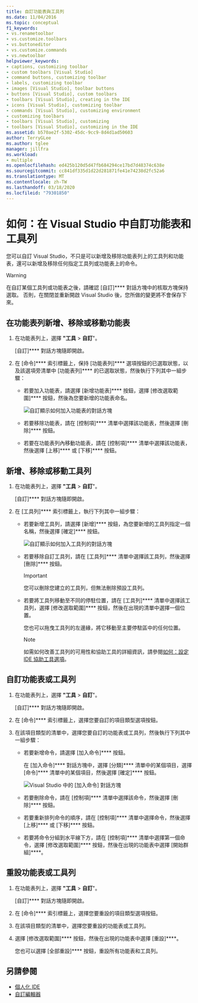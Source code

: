 ```yaml
---
title: 自訂功能表與工具列
ms.date: 11/04/2016
ms.topic: conceptual
f1_keywords:
- vs.renametoolbar
- vs.customize.toolbars
- vs.buttoneditor
- vs.customize.commands
- vs.newtoolbar
helpviewer_keywords:
- captions, customizing toolbar
- custom toolbars [Visual Studio]
- command buttons, customizing toolbar
- labels, customizing toolbar
- images [Visual Studio], toolbar buttons
- buttons [Visual Studio], custom toolbars
- toolbars [Visual Studio], creating in the IDE
- icons [Visual Studio], customizing toolbar
- commands [Visual Studio], customizing environment
- customizing toolbars
- toolbars [Visual Studio], customizing
- toolbars [Visual Studio], customizing in the IDE
ms.assetid: b570ae2f-5302-45dc-9cc9-8d4d1ad50603
author: TerryGLee
ms.author: tglee
manager: jillfra
ms.workload:
- multiple
ms.openlocfilehash: ed425b120d5d47fb684294ce17bd7d48374c638e
ms.sourcegitcommit: cc841df335d1d22d281871fe41e74238d2fc52a6
ms.translationtype: MT
ms.contentlocale: zh-TW
ms.lasthandoff: 03/18/2020
ms.locfileid: "79301850"
---
```

# <a name="how-to-customize-menus-and-toolbars-in-visual-studio"></a>如何：在 Visual Studio 中自訂功能表和工具列

您可以自訂 Visual Studio，不只是可以新增及移除功能表列上的工具列和功能表，還可以新增及移除任何指定工具列或功能表上的命令。

> [!WARNING]
> 在自訂某個工具列或功能表之後，請確認 [自訂]**** 對話方塊中的核取方塊保持選取。 否則，在關閉並重新開啟 Visual Studio 後，您所做的變更將不會保存下來。

## <a name="add-remove-or-move-a-menu-on-the-menu-bar"></a>在功能表列新增、移除或移動功能表

1. 在功能表列上，選擇 **"工具** > **自訂**"。

     [自訂]**** 對話方塊隨即開啟。

2. 在 [命令]**** 索引標籤上，保持 [功能表列]**** 選項按鈕的已選取狀態，以及該選項旁清單中 [功能表列]**** 的已選取狀態，然後執行下列其中一組步驟：

    - 若要加入功能表，請選擇 [新增功能表]**** 按鈕，選擇 [修改選取範圍]**** 按鈕，然後為您要新增的功能表命名。

        ![自訂顯示如何加入功能表的對話方塊](../ide/media/addmenu.png)

    - 若要移除功能表，請在 [控制項]**** 清單中選擇該功能表，然後選擇 [刪除]**** 按鈕。

    - 若要在功能表列內移動功能表，請在 [控制項]**** 清單中選擇該功能表，然後選擇 [上移]**** 或 [下移]**** 按鈕。

## <a name="add-remove-or-move-a-toolbar"></a>新增、移除或移動工具列

1. 在功能表列上，選擇 **"工具** > **自訂**"。

     [自訂]**** 對話方塊隨即開啟。

2. 在 [工具列]**** 索引標籤上，執行下列其中一組步驟：

    - 若要新增工具列，請選擇 [新增]**** 按鈕，為您要新增的工具列指定一個名稱，然後選擇 [確定]**** 按鈕。

        ![自訂顯示如何加入工具列的對話方塊](../ide/media/addtoolbar.png)

    - 若要移除自訂工具列，請在 [工具列]**** 清單中選擇該工具列，然後選擇 [刪除]**** 按鈕。

        > [!IMPORTANT]
        > 您可以刪除您建立的工具列，但無法刪除預設工具列。

    - 若要將工具列移動至不同的停駐位置，請在 [工具列]**** 清單中選擇該工具列，選擇 [修改選取範圍]**** 按鈕，然後在出現的清單中選擇一個位置。

        您也可以拖曳工具列的左邊緣，將它移動至主要停駐區中的任何位置。

        > [!NOTE]
        > 如需如何改善工具列的可用性和協助工具的詳細資訊，請參閱[如何：設定 IDE 協助工具選項](../ide/reference/how-to-set-ide-accessibility-options.md)。

## <a name=""></a><a name="customizing_menu">自訂功能表或工具列</a>

1. 在功能表列上，選擇 **"工具** > **自訂**"。

    [自訂]**** 對話方塊隨即開啟。

2. 在 [命令]**** 索引標籤上，選擇您要自訂的項目類型選項按鈕。

3. 在該項目類型的清單中，選擇您要自訂的功能表或工具列，然後執行下列其中一組步驟：

    - 若要新增命令，請選擇 [加入命令]**** 按鈕。

        在 [加入命令]**** 對話方塊中，選擇 [分類]**** 清單中的某個項目，選擇 [命令]**** 清單中的某個項目，然後選擇 [確定]**** 按鈕。

        ![Visual Studio 中的 [加入命令] 對話方塊](../ide/media/addcommand.png)

    - 若要刪除命令，請在 [控制項]**** 清單中選擇該命令，然後選擇 [刪除]**** 按鈕。

    - 若要重新排列命令的順序，請在 [控制項]**** 清單中選擇命令，然後選擇 [上移]**** 或 [下移]**** 按鈕。

    - 若要將命令分組到水平線下方，請在 [控制項]**** 清單中選擇第一個命令，選擇 [修改選取範圍]**** 按鈕，然後在出現的功能表中選擇 [開始群組]****。

## <a name="reset-a-menu-or-a-toolbar"></a>重設功能表或工具列

1. 在功能表列上，選擇 **"工具** > **自訂**"。

    [自訂]**** 對話方塊隨即開啟。

2. 在 [命令]**** 索引標籤上，選擇您要重設的項目類型選項按鈕。

3. 在該項目類型的清單中，選擇您要重設的功能表或工具列。

4. 選擇 [修改選取範圍]**** 按鈕，然後在出現的功能表中選擇 [重設]****。

    您也可以選擇 [全部重設]**** 按鈕，重設所有功能表和工具列。

## <a name="see-also"></a>另請參閱

- [個人化 IDE](../ide/personalizing-the-visual-studio-ide.md)
- [自訂編輯器](../ide/how-to-change-text-case-in-the-editor.md)
